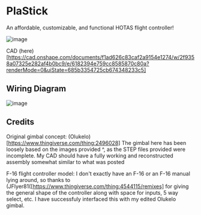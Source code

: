 # PlaStick
An affordable, customizable, and functional HOTAS flight controller!

![image](https://github.com/user-attachments/assets/b57f5e49-a88f-4e86-97d7-2276bfcbbe65)

CAD (here)[https://cad.onshape.com/documents/f1ad626c83caf2a9154e1274/w/2f9358a07325e282af4b0bc9/e/6182394e759cc8585870c80a?renderMode=0&uiState=685b3354725cb674348233c5]

## Wiring Diagram

![image](https://github.com/user-attachments/assets/f9c3b099-3a89-48da-86c4-51868f680948)

## Credits
Original gimbal concept: (Olukelo)[https://www.thingiverse.com/thing:2496028]
The gimbal here has been loosely based on the images provided ^, as the STEP files provided were incomplete. My CAD should have a fully working and reconstructed assembly somewhat similar to what was posted

F-16 flight controller model: I don't exactly have an F-16 or an F-16 manual lying around, so thanks to (JFlyer81([https://www.thingiverse.com/thing:4544115/remixes] for giving the general shape of the controller along with space for inputs, 5 way select, etc. I have successfuly interfaced this with my edited Olukelo gimbal.


